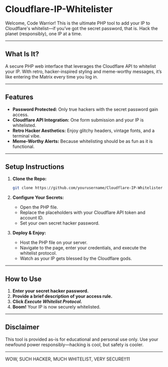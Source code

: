 # Cloudflare-IP-Whitelister

Welcome, Code Warrior! This is the ultimate PHP tool to add your IP to Cloudflare's whitelist—if you’ve got the secret password, that is. Hack the planet (responsibly), one IP at a time.

---

## What Is It?

A secure PHP web interface that leverages the Cloudflare API to whitelist your IP. With retro, hacker-inspired styling and meme-worthy messages, it’s like entering the Matrix every time you log in.

---

## Features

- **Password Protected:** Only true hackers with the secret password gain access.
- **Cloudflare API Integration:** One form submission and your IP is whitelisted.
- **Retro Hacker Aesthetics:** Enjoy glitchy headers, vintage fonts, and a terminal vibe.
- **Meme-Worthy Alerts:** Because whitelisting should be as fun as it is functional.

---

## Setup Instructions

1. **Clone the Repo:**

   ```bash
   git clone https://github.com/yourusername/Cloudflare-IP-Whitelister.git
   ```

2. **Configure Your Secrets:**
   - Open the PHP file.
   - Replace the placeholders with your Cloudflare API token and account ID.
   - Set your own secret hacker password.

3. **Deploy & Enjoy:**
   - Host the PHP file on your server.
   - Navigate to the page, enter your credentials, and execute the whitelist protocol.
   - Watch as your IP gets blessed by the Cloudflare gods.

---

## How to Use

1. **Enter your secret hacker password.**
2. **Provide a brief description of your access rule.**
3. **Click _Execute Whitelist Protocol_.**
4. **Boom!** Your IP is now securely whitelisted.

---

## Disclaimer

This tool is provided as-is for educational and personal use only. Use your newfound power responsibly—hacking is cool, but safety is cooler.

---

WOW, SUCH HACKER, MUCH WHITELIST, VERY SECURE!!11